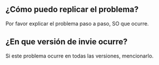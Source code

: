 ## ¿Cómo puedo replicar el problema?
Por favor explicar el problema paso a paso, SO que ocurre.
## ¿En que versión de invie ocurre?
Si este problema ocurre en todas las versiones, mencionarlo.

